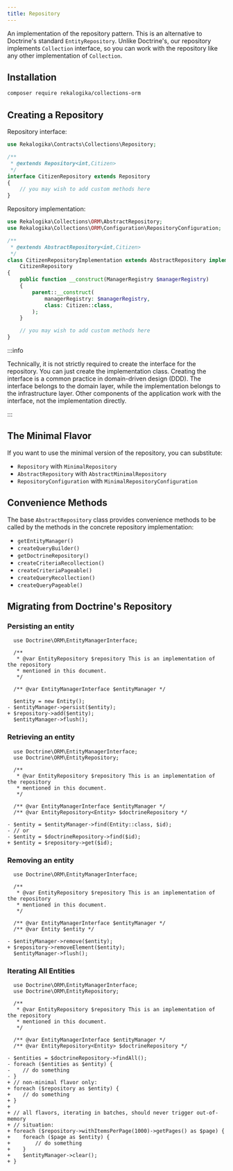 ```yaml
---
title: Repository
---
```


An implementation of the repository pattern. This is an alternative to
Doctrine's standard `EntityRepository`. Unlike Doctrine's, our repository
implements `Collection` interface, so you can work with the repository like any
other implementation of `Collection`.

## Installation

```bash
composer require rekalogika/collections-orm
```

## Creating a Repository

Repository interface:

```php
use Rekalogika\Contracts\Collections\Repository;

/**
 * @extends Repository<int,Citizen>
 */
interface CitizenRepository extends Repository
{
    // you may wish to add custom methods here
}
```

Repository implementation:

```php
use Rekalogika\Collections\ORM\AbstractRepository;
use Rekalogika\Collections\ORM\Configuration\RepositoryConfiguration;

/**
 * @extends AbstractRepository<int,Citizen>
 */
class CitizenRepositoryImplementation extends AbstractRepository implements
    CitizenRepository
{
    public function __construct(ManagerRegistry $managerRegistry)
    {
        parent::__construct(
            managerRegistry: $managerRegistry,
            class: Citizen::class,
        );
    }

    // you may wish to add custom methods here
}
```

:::info

Technically, it is not strictly required to create the interface for the
repository. You can just create the implementation class. Creating the interface
is a common practice in domain-driven design (DDD). The interface belongs to the
domain layer, while the implementation belongs to the infrastructure layer.
Other components of the application work with the interface, not the
implementation directly.

:::

## The Minimal Flavor

If you want to use the minimal version of the repository, you can substitute:

* `Repository` with `MinimalRepository`
* `AbstractRepository` with `AbstractMinimalRepository`
* `RepositoryConfiguration` with `MinimalRepositoryConfiguration`

## Convenience Methods

The base `AbstractRepository` class provides convenience methods to be called by
the methods in the concrete repository implementation:

* `getEntityManager()`
* `createQueryBuilder()`
* `getDoctrineRepository()`
* `createCriteriaRecollection()`
* `createCriteriaPageable()`
* `createQueryRecollection()`
* `createQueryPageable()`

## Migrating from Doctrine's Repository

### Persisting an entity

```diff-php
  use Doctrine\ORM\EntityManagerInterface;
  
  /**
   * @var EntityRepository $repository This is an implementation of the repository
   * mentioned in this document.
   */
  
  /** @var EntityManagerInterface $entityManager */
  
  $entity = new Entity();
- $entityManager->persist($entity);
+ $repository->add($entity);
  $entityManager->flush();
```

### Retrieving an entity

```diff-php
  use Doctrine\ORM\EntityManagerInterface;
  use Doctrine\ORM\EntityRepository;
  
  /**
   * @var EntityRepository $repository This is an implementation of the repository
   * mentioned in this document.
   */

  /** @var EntityManagerInterface $entityManager */
  /** @var EntityRepository<Entity> $doctrineRepository */

- $entity = $entityManager->find(Entity::class, $id);
- // or
- $entity = $doctrineRepository->find($id);
+ $entity = $repository->get($id);
```

### Removing an entity

```diff-php
  use Doctrine\ORM\EntityManagerInterface;
  
  /**
   * @var EntityRepository $repository This is an implementation of the repository
   * mentioned in this document.
   */
  
  /** @var EntityManagerInterface $entityManager */
  /** @var Entity $entity */

- $entityManager->remove($entity);
+ $repository->removeElement($entity);
  $entityManager->flush();
```

### Iterating All Entities

```diff-php
  use Doctrine\ORM\EntityManagerInterface;
  use Doctrine\ORM\EntityRepository;
  
  /**
   * @var EntityRepository $repository This is an implementation of the repository
   * mentioned in this document.
   */
  
  /** @var EntityManagerInterface $entityManager */
  /** @var EntityRepository<Entity> $doctrineRepository */

- $entities = $doctrineRepository->findAll();
- foreach ($entities as $entity) {
-    // do something
- }
+ // non-minimal flavor only:
+ foreach ($repository as $entity) {
+    // do something
+ }
+
+ // all flavors, iterating in batches, should never trigger out-of-memory
+ // situation:
+ foreach ($repository->withItemsPerPage(1000)->getPages() as $page) {
+    foreach ($page as $entity) {
+        // do something
+    }
+    $entityManager->clear();
+ }
```